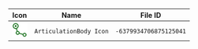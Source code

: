 | Icon | Name | File ID |
| ---  | ---  | ---     |
| ![](ArticulationBody%20Icon.png) | `ArticulationBody Icon` | `-6379934706875125041` |
